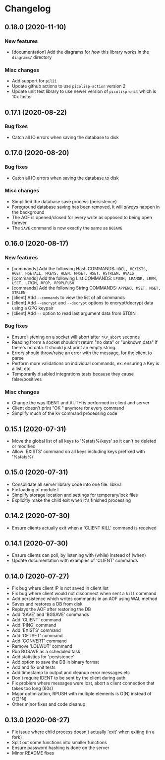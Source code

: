# Changelog

## 0.18.0 (2020-11-10)

  ### New features

  * [documentation] Add the diagrams for _how_ this library works in the `diagrams/` directory

  ### Misc changes

  * Add support for `pil21`
  * Update github actions to use `picolisp-action` version 2
  * Update unit test library to use newer version of `picolisp-unit` which is 10x faster

## 0.17.1 (2020-08-22)

  ### Bug fixes

  * Catch all IO errors when saving the database to disk

## 0.17.0 (2020-08-20)

  ### Bug fixes

  * Catch all IO errors when saving the database to disk

  ### Misc changes

  * Simplified the database save process (persistence)
  * Foreground database saving has been removed, it will _always_ happen in the background
  * The AOF is opened/closed for every write as opposed to being open forever
  * The `SAVE` command is now exactly the same as `BGSAVE`

## 0.16.0 (2020-08-17)

  ### New features

  * [commands] Add the following Hash COMMANDS: `HDEL, HEXISTS, HGET, HGETALL, HKEYS, HLEN, HMGET, HSET, HSTRLEN, HVALS`
  * [commands] Add the following List COMMANDS: `LPUSH, LRANGE, LREM, LSET, LTRIM, RPOP, RPOPLPUSH`
  * [commands] Add the following String COMMANDS: `APPEND, MSET, MGET, STRLEN`
  * [client] Add `--commands` to view the list of all commands
  * [client] Add `--encrypt` and `--decrypt` options to encrypt/decrypt data using a GPG keypair
  * [client] Add `--` option to read last argument data from STDIN

  ### Bug fixes

  * Ensure listening on a socket will abort after `*KV_abort` seconds
  * Reading frorm a socket shouldn't return "no data" or "unknown data" if there's no data. It should just print an empty string.
  * Errors should throw/raise an error with the message, for the client to parse
  * Perform more validations on individual commands, ex: ensuring a Key is a list, etc
  * Temporarily disabled integrations tests because they cause false/positives

  ### Misc changes

  * Change the way IDENT and AUTH is performed in client and server
  * Client doesn't print "OK <name>" anymore for every command
  * Simplify much of the kv command processing code

## 0.15.1 (2020-07-31)

  * Move the global list of all keys to '%stats%/keys' so it can't be deleted or modified
  * Allow 'EXISTS' command on all keys including keys prefixed with '%stats%/'

## 0.15.0 (2020-07-31)

  * Consolidate all server library code into one file: libkv.l
  * Fix loading of module.l
  * Simplify storage location and settings for temporary/lock files
  * Explicitly make the child exit when it's finished processing

## 0.14.2 (2020-07-30)

  * Ensure clients actually exit when a 'CLIENT KILL' command is received

## 0.14.1 (2020-07-30)

  * Ensure clients can poll, by listening with (while) instead of (when)
  * Update documentation with examples of 'CLIENT' commands

## 0.14.0 (2020-07-27)

  * Fix bug where client IP is not saved in client list
  * Fix bug where client would not disconnect when sent a `kill` command
  * Add persistence which writes commands in an AOF using WAL method
  * Saves and restores a DB from disk
  * Replays the AOF after restoring the DB
  * Add 'SAVE' and 'BGSAVE' commands
  * Add 'CLIENT' command
  * Add 'PING' command
  * Add 'EXISTS' command
  * Add 'GETSET' command
  * Add 'CONVERT' command
  * Remove 'LOLWUT' command
  * Run BGSAVE as a scheduled task
  * Add statistics for 'persistence'
  * Add option to save the DB in binary format
  * Add and fix unit tests
  * Add timestamp to output and cleanup error messages etc
  * Don't require IDENT to be sent by the client during auth
  * Fix problem where messages were lost, abort a client connection that takes too long (60s)
  * Major optimization, RPUSH with multiple elements is O(N) instead of O(2^N)
  * Other minor fixes and code cleanup

## 0.13.0 (2020-06-27)

  * Fix issue where child process doesn't actually 'exit' when exiting (in a fork)
  * Split out some functions into smaller functions
  * Ensure password hashing is done on the server
  * Minor README fixes

